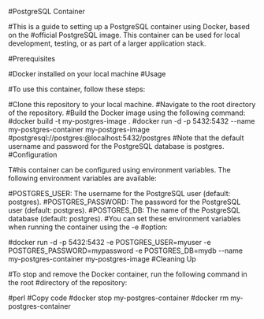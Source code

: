 
#PostgreSQL Container

#This is a guide to setting up a PostgreSQL container using Docker, based on the #official PostgreSQL image. This container can be used for local development, testing, or as part of a larger application stack.

#Prerequisites

#Docker installed on your local machine
#Usage

#To use this container, follow these steps:

#Clone this repository to your local machine.
#Navigate to the root directory of the repository.
#Build the Docker image using the following command:
#docker build -t my-postgres-image .
#docker run -d -p 5432:5432 --name my-postgres-container my-postgres-image
#postgresql://postgres:@localhost:5432/postgres
#Note that the default username and password for the PostgreSQL database is postgres.
#Configuration

T#his container can be configured using environment variables. The following environment variables are available:

#POSTGRES_USER: The username for the PostgreSQL user (default: postgres).
#POSTGRES_PASSWORD: The password for the PostgreSQL user (default: postgres).
#POSTGRES_DB: The name of the PostgreSQL database (default: postgres).
#You can set these environment variables when running the container using the -e #option:

#docker run -d -p 5432:5432 -e POSTGRES_USER=myuser -e POSTGRES_PASSWORD=mypassword -e POSTGRES_DB=mydb --name my-postgres-container my-postgres-image
#Cleaning Up

#To stop and remove the Docker container, run the following command in the root #directory of the repository:

#perl
#Copy code
#docker stop my-postgres-container
#docker rm my-postgres-container
